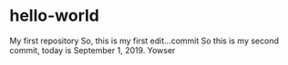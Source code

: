 # hello-world
My first repository
So, this is my first edit...commit
So this is my second commit, today is September 1, 2019.
Yowser
